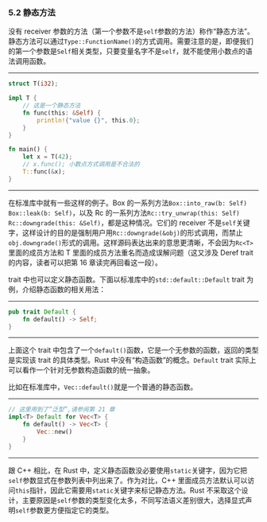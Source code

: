### 5.2 静态方法

没有 receiver 参数的方法（第一个参数不是`self`参数的方法）称作“静态方法”。静态方法可以通过`Type::FunctionName()`的方式调用。需要注意的是，即便我们的第一个参数是`Self`相关类型，只要变量名字不是`self`，就不能使用小数点的语法调用函数。

---

```rust
struct T(i32);

impl T {
    // 这是一个静态方法
    fn func(this: &Self) {
        println!{"value {}", this.0};
    }
}

fn main() {
    let x = T(42);
    // x.func(); 小数点方式调用是不合法的
    T::func(&x);
}
```

---

在标准库中就有一些这样的例子。Box 的一系列方法`Box::into_raw(b: Self)` `Box::leak(b: Self)`，以及 Rc 的一系列方法`Rc::try_unwrap(this: Self)` `Rc::downgrade(this: &Self)`，都是这种情况。它们的 receiver 不是`self`关键字，这样设计的目的是强制用户用`Rc::downgrade(&obj)`的形式调用，而禁止`obj.downgrade()`形式的调用。这样源码表达出来的意思更清晰，不会因为`Rc<T>`里面的成员方法和 T 里面的成员方法重名而造成误解问题（这又涉及 Deref trait 的内容，读者可以把第 16 章读完再回看这一段）。

trait 中也可以定义静态函数。下面以标准库中的`std::default::Default` trait 为例，介绍静态函数的相关用法：

---

```rust
pub trait Default {
    fn default() -> Self;
}
```

---

上面这个 trait 中包含了一个`default()`函数，它是一个无参数的函数，返回的类型是实现该 trait 的具体类型。Rust 中没有“构造函数”的概念。`Default` trait 实际上可以看作一个针对无参数构造函数的统一抽象。

比如在标准库中，`Vec::default()`就是一个普通的静态函数。

---

```rust
// 这里用到了“泛型”,请参阅第 21 章
impl<T> Default for Vec<T> {
    fn default() -> Vec<T> {
        Vec::new()
    }
}
```

---

跟 C++ 相比，在 Rust 中，定义静态函数没必要使用`static`关键字，因为它把`self`参数显式在参数列表中列出来了。作为对比，C++ 里面成员方法默认可以访问`this`指针，因此它需要用`static`关键字来标记静态方法。Rust 不采取这个设计，主要原因是`self`参数的类型变化太多，不同写法语义差别很大，选择显式声明`self`参数更方便指定它的类型。
